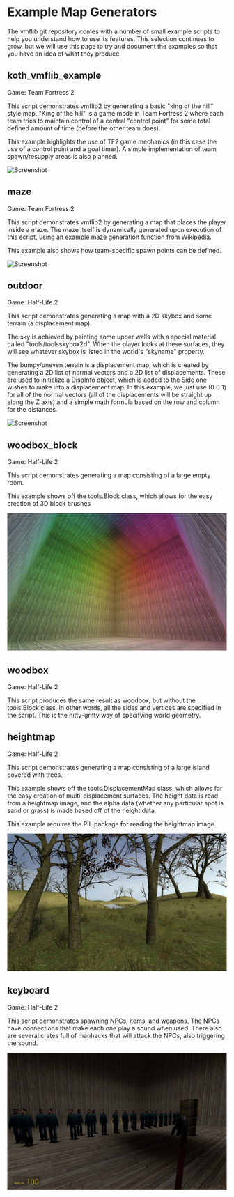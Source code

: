 # Example Map Generators

The vmflib git repository comes with a number of small example scripts to help 
you understand how to use its features.  This selection continues to grow, but 
we will use this page to try and document the examples so that you have an idea 
of what they produce.

## koth_vmflib_example

Game: Team Fortress 2

This script demonstrates vmflib2 by generating a basic "king of the hill" style
map.  "King of the hill" is a game mode in Team Fortress 2 where each team tries
to maintain control of a central "control point" for some total defined amount
of time (before the other team does).

This example highlights the use of TF2 game mechanics (in this case the use of
a control point and a goal timer). A simple implementation of team 
spawn/resupply areas is also planned.

![Screenshot](http://i.imgur.com/xsMwWRe.jpg)

## maze

Game: Team Fortress 2

This script demonstrates vmflib2 by generating a map that places the player
inside a maze. The maze itself is dynamically generated upon execution of 
this script, using 
[an example maze generation function from Wikipedia](http://en.wikipedia.org/wiki/Maze_generation_algorithm#Python_code_example).

This example also shows how team-specific spawn points can be defined.

![Screenshot](http://i.imgur.com/HIjDmPn.jpg)

## outdoor

Game: Half-Life 2

This script demonstrates generating a map with a 2D skybox and
some terrain (a displacement map).

The sky is achieved by painting some upper walls with a special material called 
"tools/toolsskybox2d".  When the player looks at these surfaces, they will see 
whatever skybox is listed in the world's "skyname" property.

The bumpy/uneven terrain is a displacement map, which is created by generating a 
2D list of normal vectors and a 2D list of displacements.  These are used to 
initialize a DispInfo object, which is added to the Side one wishes to make into 
a displacement map.  In this example, we just use (0 0 1) for all of the normal 
vectors (all of the displacements will be straight up along the Z axis) and a 
simple math formula based on the row and column for the distances.

![Screenshot](http://i.imgur.com/FnwEuv2.jpg)

## woodbox_block

Game: Half-Life 2

This script demonstrates generating a map consisting of a large
empty room.

This example shows off the tools.Block class, which allows for the easy
creation of 3D block brushes

![Screenshot](screenshots/woodbox.jpg)

## woodbox

Game: Half-Life 2

This script produces the same result as woodbox, but without the tools.Block 
class.  In other words, all the sides and vertices are specified in the script. 
This is the nitty-gritty way of specifying world geometry.

## heightmap

Game: Half-Life 2

This script demonstrates generating a map consisting of a large
island covered with trees.

This example shows off the tools.DisplacementMap class, which allows for the easy
creation of multi-displacement surfaces. The height data is read from a heightmap image, and the alpha data (whether
any particular spot is sand or grass) is made based off of the height data.

This example requires the PIL package for reading the heightmap image.

![Screenshot](screenshots/heightmap.jpg)

## keyboard

Game: Half-Life 2

This script demonstrates spawning NPCs, items, and weapons. The NPCs have connections
that make each one play a sound when used. There also are several crates full of manhacks
that will attack the NPCs, also triggering the sound.

![Screenshot](screenshots/keyboard.jpg)
